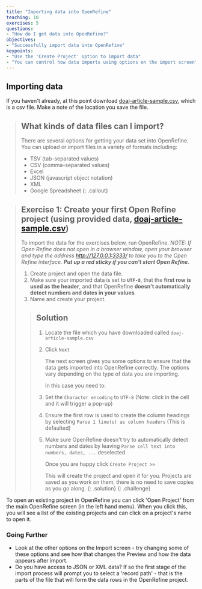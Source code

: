 ```yaml
---
title: "Importing data into OpenRefine"
teaching: 10
exercises: 5
questions:
- "How do I get data into OpenRefine?"
objectives:
- "Successfully import data into OpenRefine"
keypoints:
- "Use the 'Create Project' option to import data"
- "You can control how data imports using options on the import screen"
---
```


## Importing data

If you haven't already, at this point download [doaj-article-sample.csv](https://github.com/data-lessons/library-openrefine/raw/gh-pages/data/doaj-article-sample.csv), which is a csv file. Make a note of the location you save the file.

>## What kinds of data files can I import?
>There are several options for getting your data set into OpenRefine. You can upload or import files in a variety of formats including:
>
>* TSV (tab-separated values)
>* CSV (comma-separated values)
>* Excel
>* JSON (javascript object notation)
>* XML
>* Google Spreadsheet
{: .callout}

>## Exercise 1: Create your first Open Refine project (using provided data, [doaj-article-sample.csv](doaj-article-sample.csv))
>
>To import the data for the exercises below, run OpenRefine. *NOTE: If Open Refine does not open in a browser window, open your browser and type the address <http://127.0.0.1:3333/> to take you to the Open Refine interface.*
>***Put up a red sticky if you can't start Open Refine***.
>
>1. Create project and open the data file.
>2. Make sure your imported data is set to **`UTF-8`**, that the **first row is used as the header**, and that OpenRefine **doesn't automatically detect numbers and dates in your values**.
>3. Name and create your project.
>
>>## Solution
>>1. Locate the file which you have downloaded called `doaj-article-sample.csv`
>>2. Click `Next`
>>   
>>    The next screen gives you some options to ensure that the data gets imported into OpenRefine correctly. The options vary depending on the type of data you are importing.
>>    
>>    In this case you need to:
>>    
>>1. Set the `Character encoding` to `UTF-8` (Note: click in the cell and it will trigger a pop-up)
>>2. Ensure the first row is used to create the column headings by selecting `Parse 1 line(s) as column headers` (This is defaulted)
>>3. Make sure OpenRefine doesn't try to automatically detect numbers and dates by leaving `Parse cell text into numbers, dates, ...` deselected
>>
>>    Once you are happy click `Create Project >>`
>>
>>    This will create the project and open it for you. Projects are saved as you work on them, there is no need to save copies as you go along.
>{: .solution}
{: .challenge}

To open an existing project in OpenRefine you can click 'Open Project' from the main OpenRefine screen (in the left hand menu). When you click this, you will see a list of the existing projects and can click on a project's name to open it.

### Going Further
* Look at the other options on the Import screen - try changing some of these options and see how that changes the Preview and how the data appears after import.
* Do you have access to JSON or XML data? If so the first stage of the import process will prompt you to select a 'record path' - that is the parts of the file that will form the data rows in the OpenRefine project.
